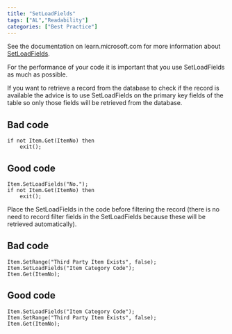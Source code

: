 ```yaml
---
title: "SetLoadFields"
tags: ["AL","Readability"]
categories: ["Best Practice"]
---
```


See the documentation on learn.microsoft.com for more information about [SetLoadFields](https://learn.microsoft.com/en-us/dynamics365/business-central/dev-itpro/developer/methods-auto/record/record-setloadfields-method).

For the performance of your code it is important that you use SetLoadFields as much as possible. 

If you want to retrieve a record from the database to check if the record is available the advice is to use SetLoadFields on the primary key fields of the table so only those fields will be retrieved from the database.

## Bad code

```AL
if not Item.Get(ItemNo) then 
    exit();
```

## Good code

```AL
Item.SetLoadFields("No.");
if not Item.Get(ItemNo) then
    exit();
```


Place the SetLoadFields in the code before filtering the record (there is no need to record filter fields in the SetLoadFields because these will be retrieved automatically).
## Bad code

```AL
Item.SetRange("Third Party Item Exists", false);
Item.SetLoadFields("Item Category Code");
Item.Get(ItemNo);
```

## Good code

```AL
Item.SetLoadFields("Item Category Code");
Item.SetRange("Third Party Item Exists", false);
Item.Get(ItemNo);
```

